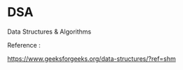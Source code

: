# DSA
Data Structures &amp; Algorithms

Reference : 

   https://www.geeksforgeeks.org/data-structures/?ref=shm
